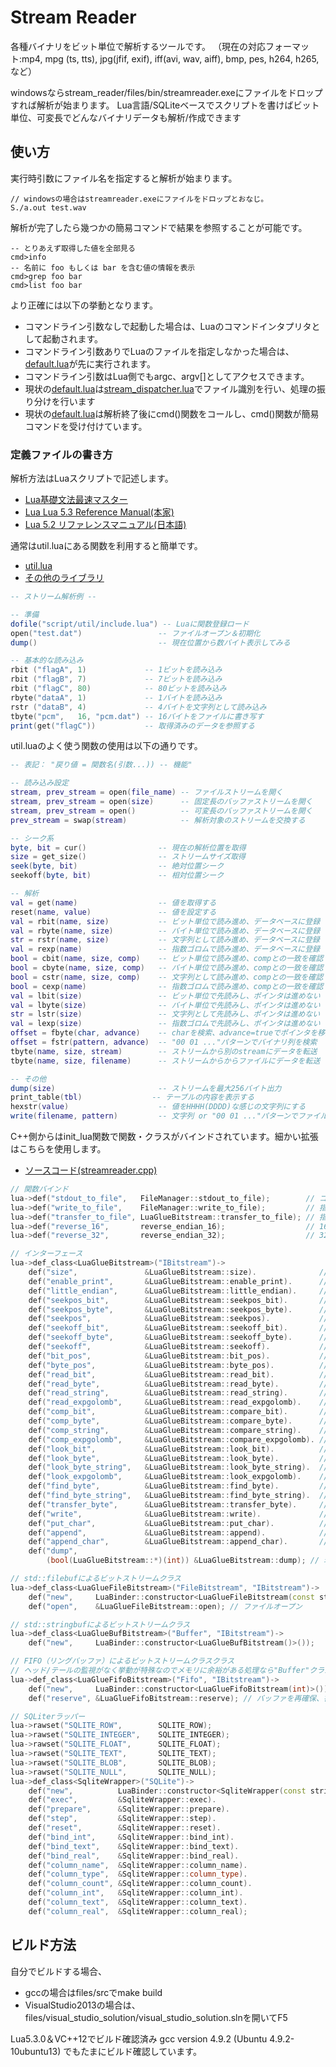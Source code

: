 # Stream Reader

各種バイナリをビット単位で解析するツールです。
（現在の対応フォーマット:mp4, mpg (ts, tts), jpg(jfif, exif), iff(avi, wav, aiff), bmp, pes, h264, h265, など）

windowsならstream_reader/files/bin/streamreader.exeにファイルをドロップすれば解析が始まります。
Lua言語/SQLiteベースでスクリプトを書けばビット単位、可変長でどんなバイナリデータも解析/作成できます

## 使い方

実行時引数にファイル名を指定すると解析が始まります。
```
// windowsの場合はstreamreader.exeにファイルをドロップとおなじ。
S./a.out test.wav
```
解析が完了したら幾つかの簡易コマンドで結果を参照することが可能です。
```
-- とりあえず取得した値を全部見る
cmd>info
-- 名前に foo もしくは bar を含む値の情報を表示
cmd>grep foo bar
cmd>list foo bar
```
より正確には以下の挙動となります。
* コマンドライン引数なしで起動した場合は、Luaのコマンドインタプリタとして起動されます。
* コマンドライン引数ありでLuaのファイルを指定しなかった場合は、[default.lua][1]が先に実行されます。
* コマンドライン引数はLua側でもargc、argv[]としてアクセスできます。
* 現状の[default.lua][1]は[stream_dispatcher.lua][2]でファイル識別を行い、処理の振り分けを行います
* 現状の[default.lua][1]は解析終了後にcmd()関数をコールし、cmd()関数が簡易コマンドを受け付けています。


### 定義ファイルの書き方

解析方法はLuaスクリプトで記述します。
* [Lua基礎文法最速マスター](http://handasse.blogspot.com/2010/02/lua.html)
* [Lua Lua 5.3 Reference Manual(本家)](http://www.lua.org/manual/5.3/)
* [Lua 5.2 リファレンスマニュアル(日本語)](http://milkpot.sakura.ne.jp/lua/lua52_manual_ja.html)

通常はutil.luaにある関数を利用すると簡単です。
* [util.lua](https://github.com/rflab/stream_reader/blob/master/files/bin/script/util/util.lua)
* [その他のライブラリ](https://github.com/rflab/stream_reader/blob/master/files/bin/script/util/)

```lua
-- ストリーム解析例 --

-- 準備
dofile("script/util/include.lua") -- Luaに関数登録ロード
open("test.dat")                 -- ファイルオープン＆初期化
dump()                           -- 現在位置から数バイト表示してみる

-- 基本的な読み込み
rbit ("flagA", 1)             -- 1ビットを読み込み
rbit ("flagB", 7)             -- 7ビットを読み込み
rbit ("flagC", 80)            -- 80ビットを読み込み
rbyte("dataA", 1)             -- 1バイトを読み込み
rstr ("dataB", 4)             -- 4バイトを文字列として読み込み
tbyte("pcm",   16, "pcm.dat") -- 16バイトをファイルに書き写す
print(get("flagC"))           -- 取得済みのデータを参照する
```
util.luaのよく使う関数の使用は以下の通りです。
```lua
-- 表記： "戻り値 = 関数名(引数...)) -- 機能"

-- 読み込み設定
stream, prev_stream = open(file_name) -- ファイルストリームを開く
stream, prev_stream = open(size)      -- 固定長のバッファストリームを開く
stream, prev_stream = open()          -- 可変長のバッファストリームを開く
prev_stream = swap(stream)            -- 解析対象のストリームを交換する

-- シーク系
byte, bit = cur()                -- 現在の解析位置を取得
size = get_size()                -- ストリームサイズ取得
seek(byte, bit)                  -- 絶対位置シーク
seekoff(byte, bit)               -- 相対位置シーク

-- 解析
val = get(name)                  -- 値を取得する
reset(name, value)               -- 値を設定する
val = rbit(name, size)           -- ビット単位で読み進め、データベースに登録
val = rbyte(name, size)          -- バイト単位で読み進め、データベースに登録
str = rstr(name, size)           -- 文字列として読み進め、データベースに登録
val = rexp(name)                 -- 指数ゴロムで読み進め、データベースに登録
bool = cbit(name, size, comp)    -- ビット単位で読み進め、compとの一致を確認
bool = cbyte(name, size, comp)   -- バイト単位で読み進め、compとの一致を確認
bool = cstr(name, size, comp)    -- 文字列として読み進め、compとの一致を確認
bool = cexp(name)                -- 指数ゴロムで読み進め、compとの一致を確認
val = lbit(size)                 -- ビット単位で先読みし、ポインタは進めない
val = lbyte(size)                -- バイト単位で先読みし、ポインタは進めない
str = lstr(size)                 -- 文字列として先読みし、ポインタは進めない
val = lexp(size)                 -- 指数ゴロムで先読みし、ポインタは進めない
offset = fbyte(char, advance)    -- charを検索、advance=trueでポインタを移動
offset = fstr(pattern, advance)  -- "00 01 ..."パターンでバイナリ列を検索
tbyte(name, size, stream)        -- ストリームから別のstreamにデータを転送
tbyte(name, size, filename)      -- ストリームからからファイルにデータを転送

-- その他
dump(size)                       -- ストリームを最大256バイト出力
print_table(tbl)　　　　         -- テーブルの内容を表示する
hexstr(value)                    -- 値をHHHH(DDDD)な感じの文字列にする
write(filename, pattern)         -- 文字列 or "00 01 ..."パターンでファイル追記
```
C++側からはinit_lua関数で関数・クラスがバインドされています。細かい拡張はこちらを使用します。
* [ソースコード(streamreader.cpp)](https://github.com/rflab/stream_reader/blob/master/files/src/streamreader.cpp)
```cpp
// 関数バインド
lua->def("stdout_to_file",   FileManager::stdout_to_file);        // コンソール出力の出力先切り替え
lua->def("write_to_file",    FileManager::write_to_file);         // 指定したバイト列をファイルに出力
lua->def("transfer_to_file", LuaGlueBitstream::transfer_to_file); // 指定したストリームををファイルに出力
lua->def("reverse_16",       reverse_endian_16);                  // 16ビットエンディアン変換
lua->def("reverse_32",       reverse_endian_32);                  // 32ビットエンディアン変換

// インターフェース
lua->def_class<LuaGlueBitstream>("IBitstream")->
	def("size",               &LuaGlueBitstream::size).              // ファイルサイズ取得
	def("enable_print",       &LuaGlueBitstream::enable_print).      // 解析ログのON/OFF
	def("little_endian",      &LuaGlueBitstream::little_endian).     // ２バイト/４バイトの読み込み時はエンディアンを変換する
	def("seekpos_bit",        &LuaGlueBitstream::seekpos_bit).       // 先頭からファイルポインタ移動
	def("seekpos_byte",       &LuaGlueBitstream::seekpos_byte).      // 先頭からファイルポインタ移動
	def("seekpos",            &LuaGlueBitstream::seekpos).           // 先頭からファイルポインタ移動
	def("seekoff_bit",        &LuaGlueBitstream::seekoff_bit).       // 現在位置からファイルポインタ移動
	def("seekoff_byte",       &LuaGlueBitstream::seekoff_byte).      // 現在位置からファイルポインタ移動
	def("seekoff",            &LuaGlueBitstream::seekoff).           // 現在位置からファイルポインタ移動
	def("bit_pos",            &LuaGlueBitstream::bit_pos).           // 現在のビットオフセットを取得
	def("byte_pos",           &LuaGlueBitstream::byte_pos).          // 現在のバイトオフセットを取得
	def("read_bit",           &LuaGlueBitstream::read_bit).          // ビット単位で読み込み
	def("read_byte",          &LuaGlueBitstream::read_byte).         // バイト単位で読み込み
	def("read_string",        &LuaGlueBitstream::read_string).       // 文字列を読み込み
	def("read_expgolomb",     &LuaGlueBitstream::read_expgolomb).    // 指数ゴロムとしてビットを読む
	def("comp_bit",           &LuaGlueBitstream::compare_bit).       // ビット単位で比較
	def("comp_byte",          &LuaGlueBitstream::compare_byte).      // バイト単位で比較
	def("comp_string",        &LuaGlueBitstream::compare_string).    // 文字列を比較
	def("comp_expgolomb",     &LuaGlueBitstream::compare_expgolomb). // 指数ゴロムを比較
	def("look_bit",           &LuaGlueBitstream::look_bit).          // ポインタを進めないでビット値を取得、4byteまで
	def("look_byte",          &LuaGlueBitstream::look_byte).         // ポインタを進めないでバイト値を取得、4byteまで
	def("look_byte_string",   &LuaGlueBitstream::look_byte_string).  // ポインタを進めないで文字列を取得
	def("look_expgolomb",     &LuaGlueBitstream::look_expgolomb).    // ポインタを進めないで指数ゴロムを取得、4byteまで
	def("find_byte",          &LuaGlueBitstream::find_byte).         // １バイトの一致を検索
	def("find_byte_string",   &LuaGlueBitstream::find_byte_string).  // 数バイト分の一致を検索
	def("transfer_byte",      &LuaGlueBitstream::transfer_byte).     // 部分ストリーム(Bitstream)を作成
	def("write",              &LuaGlueBitstream::write).             // ビットストリームの終端に書き込む
	def("put_char",           &LuaGlueBitstream::put_char).          // ビットストリームの終端に書き込む
	def("append",             &LuaGlueBitstream::append).            // ビットストリームの終端に書き込む
	def("append_char",        &LuaGlueBitstream::append_char).       // ビットストリームの終端に書き込む
	def("dump",
		(bool(LuaGlueBitstream::*)(int)) &LuaGlueBitstream::dump); // 現在位置からバイト表示

// std::filebufによるビットストリームクラス
lua->def_class<LuaGlueFileBitstream>("FileBitstream", "IBitstream")->
	def("new",     LuaBinder::constructor<LuaGlueFileBitstream(const string&, const string&)>()).
	def("open",    &LuaGlueFileBitstream::open); // ファイルオープン

// std::stringbufによるビットストリームクラス
lua->def_class<LuaGlueBufBitstream>("Buffer", "IBitstream")->
	def("new",     LuaBinder::constructor<LuaGlueBufBitstream()>());

// FIFO（リングバッファ）によるビットストリームクラスクラス
// ヘッド/テールの監視がなく挙動が特殊なのでメモリに余裕がある処理なら"Buffer"クラスを使ったほうが良い
lua->def_class<LuaGlueFifoBitstream>("Fifo", "IBitstream")->
	def("new",     LuaBinder::constructor<LuaGlueFifoBitstream(int)>()).
	def("reserve", &LuaGlueFifoBitstream::reserve); // バッファを再確保、書き込み済みデータは破棄

// SQLiterラッパー
lua->rawset("SQLITE_ROW",        SQLITE_ROW);
lua->rawset("SQLITE_INTEGER",    SQLITE_INTEGER);
lua->rawset("SQLITE_FLOAT",      SQLITE_FLOAT);
lua->rawset("SQLITE_TEXT",       SQLITE_TEXT);
lua->rawset("SQLITE_BLOB",       SQLITE_BLOB);
lua->rawset("SQLITE_NULL",       SQLITE_NULL);
lua->def_class<SqliteWrapper>("SQLite")->
	def("new",          LuaBinder::constructor<SqliteWrapper(const string&)>()).
	def("exec",         &SqliteWrapper::exec).
	def("prepare",      &SqliteWrapper::prepare).
	def("step",         &SqliteWrapper::step).
	def("reset",        &SqliteWrapper::reset).
	def("bind_int",     &SqliteWrapper::bind_int).
	def("bind_text",    &SqliteWrapper::bind_text).
	def("bind_real",    &SqliteWrapper::bind_real).
	def("column_name",  &SqliteWrapper::column_name).
	def("column_type",  &SqliteWrapper::column_type).
	def("column_count", &SqliteWrapper::column_count).
	def("column_int",   &SqliteWrapper::column_int).
	def("column_text",  &SqliteWrapper::column_text).
	def("column_real",  &SqliteWrapper::column_real);
```
## ビルド方法

自分でビルドする場合、
* gccの場合はfiles/srcでmake build
* VisualStudio2013の場合は、files/visual_studio_solution/visual_studio_solution.slnを開いてF5

Lua5.3.0＆VC++12でビルド確認済み
gcc version 4.9.2 (Ubuntu 4.9.2-10ubuntu13) でもたまにビルド確認しています。

[1]: https://github.com/rflab/stream_reader/blob/master/files/bin/script/default.lua
[2]: https://github.com/rflab/stream_reader/blob/master/files/bin/script/streamdef/stream_dispatcher.lua
